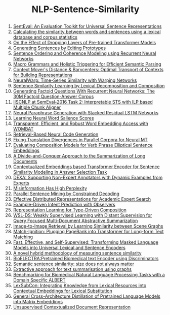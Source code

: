  <b><h1><p  align="center"> NLP-Sentence-Similarity </p></h1></b>

<ol>
<li><a href="https://arxiv.org/pdf/1803.05449v1.pdf">SentEval: An Evaluation Toolkit for Universal Sentence Representations</a></li>
<li><a href="https://arxiv.org/pdf/1802.05667v2.pdf">Calculating the similarity between words and sentences using a lexical database and corpus statistics</a></li>
<li><a href="https://arxiv.org/pdf/2004.03844v3.pdf">On the Effect of Dropping Layers of Pre-trained Transformer Models</a></li>
<li><a href="https://arxiv.org/pdf/1709.08878v2.pdf">Generating Sentences by Editing Prototypes</a></li>
<li><a href="https://arxiv.org/pdf/1611.02654v2.pdf">Sentence Ordering and Coherence Modeling using Recurrent Neural Networks</a></li>
<li><a href="https://arxiv.org/pdf/1707.07806v2.pdf">Macro Grammars and Holistic Triggering for Efficient Semantic Parsing</a></li>
<li><a href="https://arxiv.org/pdf/1808.09663v6.pdf">Context Mover's Distance & Barycenters: Optimal Transport of Contexts for Building Representations</a></li>
<li><a href="https://arxiv.org/pdf/1812.08306v1.pdf">NeuralWarp: Time-Series Similarity with Warping Networks</a></li>
<li><a href="https://arxiv.org/pdf/1602.07019v2.pdf">Sentence Similarity Learning by Lexical Decomposition and Composition</a></li>
<li><a href="https://arxiv.org/pdf/1603.06807v2.pdf">Generating Factoid Questions With Recurrent Neural Networks: The 30M Factoid Question-Answer Corpus</a></li>
<li><a href="https://arxiv.org/pdf/1605.01194v1.pdf">IISCNLP at SemEval-2016 Task 2: Interpretable STS with ILP based Multiple Chunk Aligner</a></li>
<li><a href="https://arxiv.org/pdf/1610.03098v3.pdf">Neural Paraphrase Generation with Stacked Residual LSTM Networks</a></li>
<li><a href="https://arxiv.org/pdf/1709.01186v1.pdf">Learning Neural Word Salience Scores</a></li>
<li><a href="https://arxiv.org/pdf/1807.00717v1.pdf">Transparent, Efficient, and Robust Word Embedding Access with WOMBAT</a></li>
<li><a href="https://arxiv.org/pdf/1808.10025v1.pdf">Retrieval-Based Neural Code Generation</a></li>
<li><a href="https://aclanthology.org/D18-1328.pdf">Fixing Translation Divergences in Parallel Corpora for Neural MT</a></li>
<li><a href="https://aclanthology.org/N19-1023.pdf">Evaluating Composition Models for Verb Phrase Elliptical Sentence Embeddings</a></li>
<li><a href="https://arxiv.org/pdf/2004.06190v3.pdf">A Divide-and-Conquer Approach to the Summarization of Long Documents</a></li>
<li><a href="https://aclanthology.org/2020.lrec-1.676.pdf">Contextualized Embeddings based Transformer Encoder for Sentence Similarity Modeling in Answer Selection Task</a></li>
<li><a href="https://arxiv.org/pdf/2005.08367v1.pdf">DEXA: Supporting Non-Expert Annotators with Dynamic Examples from Experts</a></li>
<li><a href="https://arxiv.org/pdf/2006.04666v2.pdf">Misinformation Has High Perplexity</a></li>
<li><a href="https://aclanthology.org/2020.acl-main.152.pdf">Parallel Sentence Mining by Constrained Decoding</a></li>
<li><a href="https://arxiv.org/pdf/2010.08269v1.pdf">Effective Distributed Representations for Academic Expert Search</a></li>
<li><a href="https://arxiv.org/pdf/2010.08684v2.pdf">Example-Driven Intent Prediction with Observers</a></li>
<li><a href="https://aclanthology.org/2020.conll-1.24.pdf">Representation Learning for Type-Driven Composition</a></li>
<li><a href="https://arxiv.org/pdf/2011.01421v1.pdf">WSL-DS: Weakly Supervised Learning with Distant Supervision for Query Focused Multi-Document Abstractive Summarization</a></li>
<li><a href="https://arxiv.org/pdf/2012.14700v1.pdf">Image-to-Image Retrieval by Learning Similarity between Scene Graphs</a></li>
<li><a href="https://arxiv.org/pdf/2101.06423v2.pdf">Match-Ignition: Plugging PageRank into Transformer for Long-form Text Matching</a></li>
<li><a href="https://arxiv.org/pdf/2104.08027v2.pdf">Fast, Effective, and Self-Supervised: Transforming Masked Language Models into Universal Lexical and Sentence Encoders</a></li>
<li><a href="https://arxiv.org/ftp/arxiv/papers/2105/2105.00648.pdf">A novel hybrid methodology of measuring sentence similarity</a></li>
<li><a href="https://aclanthology.org/2021.bionlp-1.16.pdf">BioELECTRA:Pretrained Biomedical text Encoder using Discriminators</a></li>
<li><a href="https://arxiv.org/pdf/2106.08648v1.pdf">Semantic sentence similarity: size does not always matter</a></li>
<li><a href="https://arxiv.org/pdf/2106.10955v1.pdf">Extractive approach for text summarisation using graphs</a></li>
<li><a href="https://arxiv.org/pdf/2107.04374v1.pdf">Benchmarking for Biomedical Natural Language Processing Tasks with a Domain Specific ALBERT</a></li>
<li><a href="https://arxiv.org/pdf/2107.05132v2.pdf">LexSubCon: Integrating Knowledge from Lexical Resources into Contextual Embeddings for Lexical Substitution</a></li>
<li><a href="https://arxiv.org/pdf/2109.08449v2.pdf">General Cross-Architecture Distillation of Pretrained Language Models into Matrix Embeddings</a></li>
<li><a href="https://arxiv.org/pdf/2109.10509v1.pdf">Unsupervised Contextualized Document Representation</a></li>
</ol>
